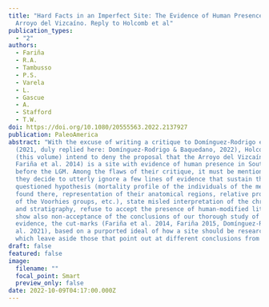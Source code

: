 ```yaml
---
title: "Hard Facts in an Imperfect Site: The Evidence of Human Presence in the
  Arroyo del Vizcaíno. Reply to Holcomb et al"
publication_types:
  - "2"
authors:
  - Fariña
  - R.A.
  - Tambusso
  - P.S.
  - Varela
  - L.
  - Gascue
  - A.
  - Stafford
  - T.W.
doi: https://doi.org/10.1080/20555563.2022.2137927
publication: PaleoAmerica
abstract: "With the excuse of writing a critique to Domínguez-Rodrigo et al.
  (2021, duly replied here: Domínguez-Rodrigo & Baquedano, 2022), Holcomb et al.
  (this volume) intend to deny the proposal that the Arroyo del Vizcaíno (AdV,
  Fariña et al. 2014) is a site with evidence of human presence in South America
  before the LGM. Among the flaws of their critique, it must be mentioned that
  they decide to utterly ignore a few lines of evidence that sustain the
  questioned hypothesis (mortality profile of the individuals of the megafauna
  found there, representation of their anatomical regions, relative proportions
  of the Voorhies groups, etc.), state misled interpretation of the chronology
  and stratigraphy, refuse to accept the presence of human-modified lithics and
  show also non-acceptance of the conclusions of our thorough study of the key
  evidence, the cut-marks (Fariña et al. 2014, Fariña 2015, Domínguez-Rodrigo et
  al. 2021), based on a purported ideal of how a site should be researched,
  which leave aside those that point out at different conclusions from theirs."
draft: false
featured: false
image:
  filename: ""
  focal_point: Smart
  preview_only: false
date: 2022-10-09T04:17:00.000Z
---
```

